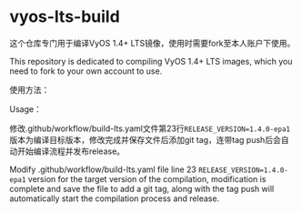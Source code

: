 # vyos-lts-build

这个仓库专门用于编译VyOS 1.4+ LTS镜像，使用时需要fork至本人账户下使用。

This repository is dedicated to compiling VyOS 1.4+ LTS images, which you need to fork to your own account to use.

使用方法：

Usage：

修改.github/workflow/build-lts.yaml文件第23行`RELEASE_VERSION=1.4.0-epa1`版本为编译目标版本，修改完成并保存文件后添加git tag，连带tag push后会自动开始编译流程并发布release。

Modify .github/workflow/build-lts.yaml file line 23 `RELEASE_VERSION=1.4.0-epa1` version for the target version of the compilation, modification is complete and save the file to add a git tag, along with the tag push will automatically start the compilation process and release.